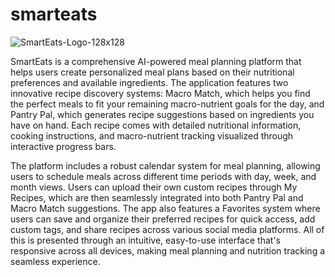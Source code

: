 # smarteats

![SmartEats-Logo-128x128](https://github.com/user-attachments/assets/9566c78c-b816-4144-a2aa-e9f6cea45eee)

SmartEats is a comprehensive AI-powered meal planning platform that helps users create personalized meal plans based on their nutritional preferences and available ingredients. The application features two innovative recipe discovery systems: Macro Match, which helps you find the perfect meals to fit your remaining macro-nutrient goals for the day, and Pantry Pal, which generates recipe suggestions based on ingredients you have on hand. Each recipe comes with detailed nutritional information, cooking instructions, and macro-nutrient tracking visualized through interactive progress bars.

The platform includes a robust calendar system for meal planning, allowing users to schedule meals across different time periods with day, week, and month views. Users can upload their own custom recipes through My Recipes, which are then seamlessly integrated into both Pantry Pal and Macro Match suggestions. The app also features a Favorites system where users can save and organize their preferred recipes for quick access, add custom tags, and share recipes across various social media platforms. All of this is presented through an intuitive, easy-to-use interface that's responsive across all devices, making meal planning and nutrition tracking a seamless experience.
